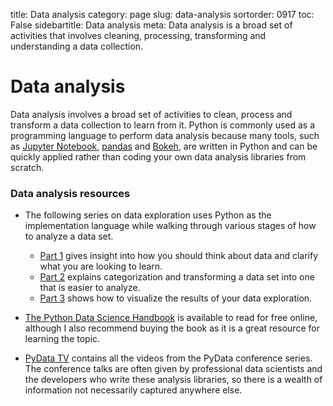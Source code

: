 title: Data analysis
category: page
slug: data-analysis
sortorder: 0917
toc: False
sidebartitle: Data analysis
meta: Data analysis is a broad set of activities that involves cleaning, processing, transforming and understanding a data collection.


# Data analysis
Data analysis involves a broad set of activities to clean, process and
transform a data collection to learn from it. Python is commonly used
as a programming language to perform data analysis because many tools,
such as [Jupyter Notebook](/jupyter-notebook.html), 
[pandas](/pandas.html) and [Bokeh](/bokeh.html), are written in Python 
and can be quickly applied rather than coding your own data analysis
libraries from scratch.


### Data analysis resources
* The following series on data exploration uses Python as the 
  implementation language while walking through various stages of
  how to analyze a data set.

    * [Part 1](http://blog.districtdatalabs.com/data-exploration-with-python-1)
      gives insight into how you should think about data and clarify
      what you are looking to learn.
    * [Part 2](http://blog.districtdatalabs.com/data-exploration-with-python-2)
      explains categorization and transforming a data set into one that
      is easier to analyze.
    * [Part 3](http://blog.districtdatalabs.com/data-exploration-with-python-3)
      shows how to visualize the results of your data exploration.

* [The Python Data Science Handbook](https://jakevdp.github.io/PythonDataScienceHandbook/)
  is available to read for free online, although I also recommend
  buying the book as it is a great resource for learning the topic.

* [PyData TV](https://www.youtube.com/user/PyDataTV) contains all the
  videos from the PyData conference series. The conference talks are
  often given by professional data scientists and the developers who
  write these analysis libraries, so there is a wealth of information
  not necessarily captured anywhere else.


